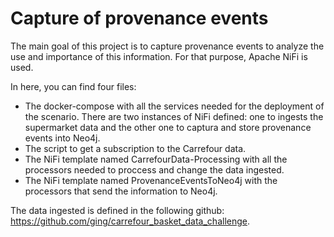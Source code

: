 # Capture of provenance events
The main goal of this project is to capture provenance events to analyze the use and importance of this information. For that purpose, Apache NiFi is used.

In here, you can find four files:
- The docker-compose with all the services needed for the deployment of the scenario. There are two instances of NiFi defined: one to ingests the supermarket data and the other one to captura and store provenance events into Neo4j. 
- The script to get a subscription to the Carrefour data.
- The NiFi template named CarrefourData-Processing with all the processors needed to proccess and change the data ingested.
- The NiFi template named ProvenanceEventsToNeo4j with the processors that send the information to Neo4j.

The data ingested is defined in the following github: https://github.com/ging/carrefour_basket_data_challenge.
